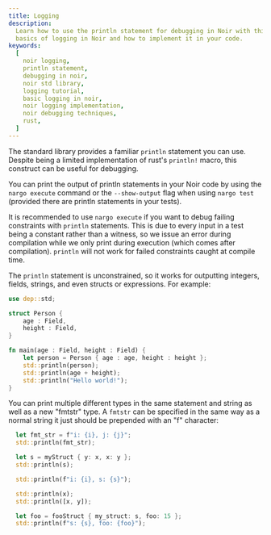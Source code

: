 ```yaml
---
title: Logging
description:
  Learn how to use the println statement for debugging in Noir with this tutorial. Understand the
  basics of logging in Noir and how to implement it in your code.
keywords:
  [
    noir logging,
    println statement,
    debugging in noir,
    noir std library,
    logging tutorial,
    basic logging in noir,
    noir logging implementation,
    noir debugging techniques,
    rust,
  ]
---
```


The standard library provides a familiar `println` statement you can use. Despite being a limited
implementation of rust's `println!` macro, this construct can be useful for debugging.

You can print the output of println statements in your Noir code by using the `nargo execute` command or the `--show-output` flag when using `nargo test` (provided there are println statements in your tests).

It is recommended to use `nargo execute` if you want to debug failing constraints with `println` statements. This is due to every input in a test being a constant rather than a witness, so we issue an error during compilation while we only print during execution (which comes after compilation). `println` will not work for failed constraints caught at compile time.

The `println` statement is unconstrained, so it works for outputting integers, fields, strings, and even structs or expressions. For example:

```rust
use dep::std;

struct Person {
    age : Field,
    height : Field,
}

fn main(age : Field, height : Field) {
    let person = Person { age : age, height : height };
    std::println(person);
    std::println(age + height);
    std::println("Hello world!");
}

```

You can print multiple different types in the same statement and string as well as a new "fmtstr" type. A `fmtstr` can be specified in the same way as a normal string it just should be prepended with an "f" character:

```rust
  let fmt_str = f"i: {i}, j: {j}";
  std::println(fmt_str);

  let s = myStruct { y: x, x: y };
  std::println(s);

  std::println(f"i: {i}, s: {s}");

  std::println(x);
  std::println([x, y]);

  let foo = fooStruct { my_struct: s, foo: 15 };
  std::println(f"s: {s}, foo: {foo}");
```
